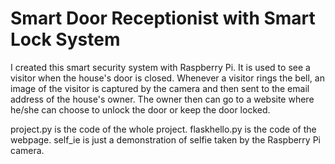 # Smart Door Receptionist with Smart Lock System

I created this smart security system with Raspberry Pi. It is used to see a visitor when the house's door is closed. Whenever a visitor rings the bell, an image of the visitor is captured by the camera and then sent to the email address of the house's owner. The owner then can go to a website where he/she can choose to unlock the door or keep the door locked.

project.py is the code of the whole project. 
flaskhello.py is the code of the webpage.
self_ie is just a demonstration of selfie taken by the Raspberry Pi camera.

